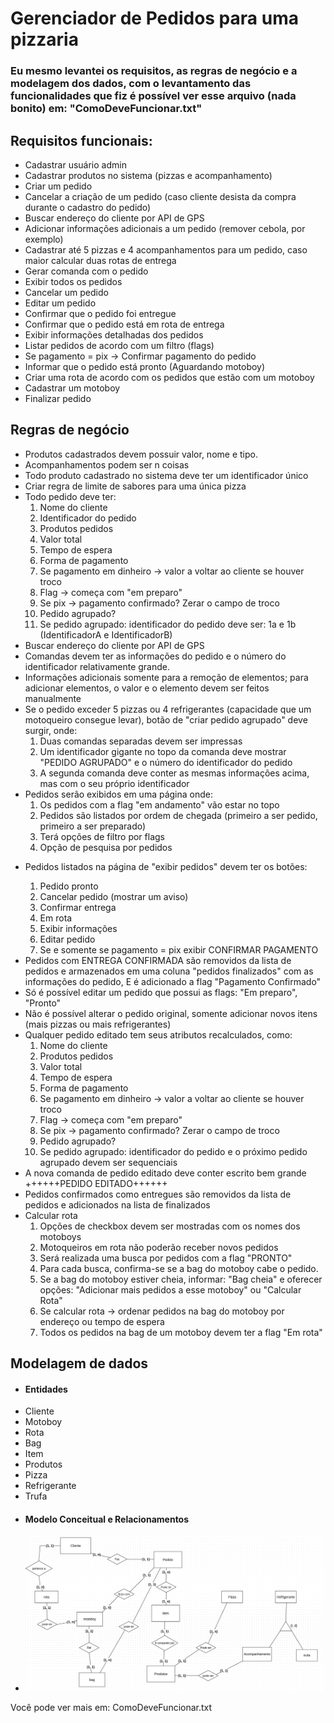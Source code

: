 <h1>Gerenciador de Pedidos para uma pizzaria</h1>
<h3>
<p>Eu mesmo levantei os requisitos, as regras de negócio e a modelagem dos dados, com o levantamento das funcionalidades que fiz
é possível ver esse arquivo (nada bonito) em: "ComoDeveFuncionar.txt"</p>
</h3>
<h2>Requisitos funcionais:</h2>
<ul>
    <li>Cadastrar usuário admin</li>
    <li>Cadastrar produtos no sistema (pizzas e acompanhamento)</li>
    <li>Criar um pedido</li>
    <li>Cancelar a criação de um pedido (caso cliente desista da compra durante o cadastro do pedido)</li>
    <li>Buscar endereço do cliente por API de GPS</li>
    <li>Adicionar informações adicionais a um pedido (remover cebola, por exemplo)</li>
    <li>Cadastrar até 5 pizzas e 4 acompanhamentos para um pedido, caso maior calcular duas rotas de entrega</li>
    <li>Gerar comanda com o pedido</li>
    <li>Exibir todos os pedidos</li>
    <li>Cancelar um pedido</li>
    <li>Editar um pedido</li>
    <li>Confirmar que o pedido foi entregue</li>
    <li>Confirmar que o pedido está em rota de entrega</li>
    <li>Exibir informações detalhadas dos pedidos</li>
    <li>Listar pedidos de acordo com um filtro (flags)</li>
    <li>Se pagamento = pix -> Confirmar pagamento do pedido</li>
    <li>Informar que o pedido está pronto (Aguardando motoboy)</li>
    <li>Criar uma rota de acordo com os pedidos que estão com um motoboy</li>
    <li>Cadastrar um motoboy</li>
    <li>Finalizar pedido</li>
</ul>

<h2>Regras de negócio</h2>
<ul>
    <li>Produtos cadastrados devem possuir valor, nome e tipo.</li>
    <li>Acompanhamentos podem ser n coisas</li>
    <li>Todo produto cadastrado no sistema deve ter um identificador único</li>
    <li>Criar regra de limite de sabores para uma única pizza</li>
    <li>Todo pedido deve ter:
        <ol>
            <li>Nome do cliente</li>
            <li>Identificador do pedido</li>
            <li>Produtos pedidos</li>
            <li>Valor total</li>
            <li>Tempo de espera</li>
            <li>Forma de pagamento</li>
            <li>Se pagamento em dinheiro -> valor a voltar ao cliente se houver troco</li>
            <li>Flag -> começa com "em preparo"</li>
            <li>Se pix -> pagamento confirmado? Zerar o campo de troco</li>
            <li>Pedido agrupado?</li>
            <li>Se pedido agrupado: identificador do pedido deve ser: 1a e 1b (IdentificadorA e IdentificadorB)</li>
        </ol>
    </li>
    <li>Buscar endereço do cliente por API de GPS</li>
    <li>Comandas devem ter as informações do pedido e o número do identificador relativamente grande.</li>
    <li>Informações adicionais somente para a remoção de elementos; para adicionar elementos, o valor e o elemento devem ser feitos manualmente</li>
    <li>Se o pedido exceder 5 pizzas ou 4 refrigerantes (capacidade que um motoqueiro consegue levar), botão de "criar pedido agrupado" deve surgir, onde:
        <ol>
            <li>Duas comandas separadas devem ser impressas</li>
            <li>Um identificador gigante no topo da comanda deve mostrar "PEDIDO AGRUPADO" e o número do identificador do pedido</li>
            <li>A segunda comanda deve conter as mesmas informações acima, mas com o seu próprio identificador</li>
        </ol>
    </li>
    <li>Pedidos serão exibidos em uma página onde:
        <ol>
            <li>Os pedidos com a flag "em andamento" vão estar no topo</li>
            <li>Pedidos são listados por ordem de chegada (primeiro a ser pedido, primeiro a ser preparado)</li>
            <li>Terá opções de filtro por flags</li>
            <li>Opção de pesquisa por pedidos</li>
        </ol>
    </li>
    <li>
        <p>Pedidos listados na página de "exibir pedidos" devem ter os botões:</p>
        <ol>
            <li>Pedido pronto</li>
            <li>Cancelar pedido (mostrar um aviso)</li>
            <li>Confirmar entrega</li>
            <li>Em rota</li>
            <li>Exibir informações</li>
            <li>Editar pedido</li>
            <li>Se e somente se pagamento = pix exibir CONFIRMAR PAGAMENTO</li>
        </ol>
    </li>
    <li>Pedidos com ENTREGA CONFIRMADA são removidos da lista de pedidos e armazenados em uma coluna "pedidos finalizados" com as informações do pedido, E é adicionado a flag "Pagamento Confirmado"</li>
    <li>Só é possível editar um pedido que possui as flags: "Em preparo", "Pronto"</li>
    <li>Não é possível alterar o pedido original, somente adicionar novos itens (mais pizzas ou mais refrigerantes)</li>
    <li>
        Qualquer pedido editado tem seus atributos recalculados, como:
        <ol>
            <li>Nome do cliente</li>
            <li>Produtos pedidos</li>
            <li>Valor total</li>
            <li>Tempo de espera</li>
            <li>Forma de pagamento</li>
            <li>Se pagamento em dinheiro -> valor a voltar ao cliente se houver troco</li>
            <li>Flag -> começa com "em preparo"</li>
            <li>Se pix -> pagamento confirmado? Zerar o campo de troco</li>
            <li>Pedido agrupado?</li>
            <li>Se pedido agrupado: identificador do pedido e o próximo pedido agrupado devem ser sequenciais</li>
        </ol>
    </li>
    <li>A nova comanda de pedido editado deve conter escrito bem grande ++++++PEDIDO EDITADO++++++</li>
    <li>Pedidos confirmados como entregues são removidos da lista de pedidos e adicionados na lista de finalizados</li>
    <li>
        Calcular rota
        <ol>
            <li>Opções de checkbox devem ser mostradas com os nomes dos motoboys</li>
            <li>Motoqueiros em rota não poderão receber novos pedidos</li>
            <li>Será realizada uma busca por pedidos com a flag "PRONTO"</li>
            <li>Para cada busca, confirma-se se a bag do motoboy cabe o pedido.</li>
            <li>Se a bag do motoboy estiver cheia, informar: "Bag cheia" e oferecer opções: "Adicionar mais pedidos a esse motoboy" ou "Calcular Rota"</li>
            <li>Se calcular rota -> ordenar pedidos na bag do motoboy por endereço ou tempo de espera</li>
            <li>Todos os pedidos na bag de um motoboy devem ter a flag "Em rota"</li>
        </ol>
    </li>
</ul>

<h2>Modelagem de dados</h2>
<ul>
    <li><h4>Entidades</h4></li>
    <li>Cliente</li>
    <li>Motoboy</li>
    <li>Rota</li>
    <li>Bag</li>
    <li>Item</li>
    <li>Produtos</li>
    <li>Pizza</li>
    <li>Refrigerante</li>
    <li>Trufa</li>
    <li>
        <h4>Modelo Conceitual e Relacionamentos</h4>
    </li>
    <li>
        <img src="DER/Conceitual.png" />
    </li>
</ul>

Você pode ver mais em: ComoDeveFuncionar.txt
